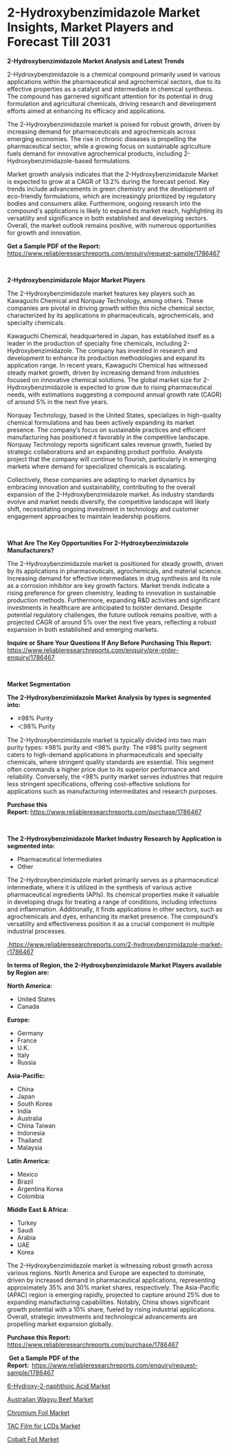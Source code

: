 <p><h1>2-Hydroxybenzimidazole Market Insights, Market Players and Forecast Till 2031</h1></p><p><strong>2-Hydroxybenzimidazole Market Analysis and Latest Trends</strong></p>
<p><p>2-Hydroxybenzimidazole is a chemical compound primarily used in various applications within the pharmaceutical and agrochemical sectors, due to its effective properties as a catalyst and intermediate in chemical synthesis. The compound has garnered significant attention for its potential in drug formulation and agricultural chemicals, driving research and development efforts aimed at enhancing its efficacy and applications.</p><p>The 2-Hydroxybenzimidazole market is poised for robust growth, driven by increasing demand for pharmaceuticals and agrochemicals across emerging economies. The rise in chronic diseases is propelling the pharmaceutical sector, while a growing focus on sustainable agriculture fuels demand for innovative agrochemical products, including 2-Hydroxybenzimidazole-based formulations.</p><p>Market growth analysis indicates that the 2-Hydroxybenzimidazole Market is expected to grow at a CAGR of 13.2% during the forecast period. Key trends include advancements in green chemistry and the development of eco-friendly formulations, which are increasingly prioritized by regulatory bodies and consumers alike. Furthermore, ongoing research into the compound's applications is likely to expand its market reach, highlighting its versatility and significance in both established and developing sectors. Overall, the market outlook remains positive, with numerous opportunities for growth and innovation.</p></p>
<p><strong>Get a Sample PDF of the Report:&nbsp;</strong> <a href="https://www.reliableresearchreports.com/enquiry/request-sample/1786467?utm_campaign=6&utm_medium=2&utm_source=Github&utm_content=ia&utm_term=09102024&utm_id=2-hydroxybenzimidazole">https://www.reliableresearchreports.com/enquiry/request-sample/1786467</a></p>
<p>&nbsp;</p>
<p><strong>2-Hydroxybenzimidazole Major Market Players</strong></p>
<p><p>The 2-Hydroxybenzimidazole market features key players such as Kawaguchi Chemical and Norquay Technology, among others. These companies are pivotal in driving growth within this niche chemical sector, characterized by its applications in pharmaceuticals, agrochemicals, and specialty chemicals.</p><p>Kawaguchi Chemical, headquartered in Japan, has established itself as a leader in the production of specialty fine chemicals, including 2-Hydroxybenzimidazole. The company has invested in research and development to enhance its production methodologies and expand its application range. In recent years, Kawaguchi Chemical has witnessed steady market growth, driven by increasing demand from industries focused on innovative chemical solutions. The global market size for 2-Hydroxybenzimidazole is expected to grow due to rising pharmaceutical needs, with estimations suggesting a compound annual growth rate (CAGR) of around 5% in the next five years.</p><p>Norquay Technology, based in the United States, specializes in high-quality chemical formulations and has been actively expanding its market presence. The company’s focus on sustainable practices and efficient manufacturing has positioned it favorably in the competitive landscape. Norquay Technology reports significant sales revenue growth, fueled by strategic collaborations and an expanding product portfolio. Analysts project that the company will continue to flourish, particularly in emerging markets where demand for specialized chemicals is escalating.</p><p>Collectively, these companies are adapting to market dynamics by embracing innovation and sustainability, contributing to the overall expansion of the 2-Hydroxybenzimidazole market. As industry standards evolve and market needs diversify, the competitive landscape will likely shift, necessitating ongoing investment in technology and customer engagement approaches to maintain leadership positions.</p></p>
<p>&nbsp;</p>
<p><strong>What Are The Key Opportunities For 2-Hydroxybenzimidazole Manufacturers?</strong></p>
<p><p>The 2-Hydroxybenzimidazole market is positioned for steady growth, driven by its applications in pharmaceuticals, agrochemicals, and material science. Increasing demand for effective intermediates in drug synthesis and its role as a corrosion inhibitor are key growth factors. Market trends indicate a rising preference for green chemistry, leading to innovation in sustainable production methods. Furthermore, expanding R&D activities and significant investments in healthcare are anticipated to bolster demand. Despite potential regulatory challenges, the future outlook remains positive, with a projected CAGR of around 5% over the next five years, reflecting a robust expansion in both established and emerging markets.</p></p>
<p><strong>Inquire or Share Your Questions If Any Before Purchasing This Report:</strong> <a href="https://www.reliableresearchreports.com/enquiry/pre-order-enquiry/1786467?utm_campaign=6&utm_medium=2&utm_source=Github&utm_content=ia&utm_term=09102024&utm_id=2-hydroxybenzimidazole">https://www.reliableresearchreports.com/enquiry/pre-order-enquiry/1786467</a></p>
<p>&nbsp;</p>
<p><strong>Market Segmentation</strong></p>
<p><strong>The 2-Hydroxybenzimidazole Market Analysis by types is segmented into:</strong></p>
<p><ul><li>≥98% Purity</li><li>＜98% Purity</li></ul></p>
<p><p>The 2-Hydroxybenzimidazole market is typically divided into two main purity types: ≥98% purity and <98% purity. The ≥98% purity segment caters to high-demand applications in pharmaceuticals and specialty chemicals, where stringent quality standards are essential. This segment often commands a higher price due to its superior performance and reliability. Conversely, the <98% purity market serves industries that require less stringent specifications, offering cost-effective solutions for applications such as manufacturing intermediates and research purposes.</p></p>
<p><strong>Purchase this Report:&nbsp;</strong><a href="https://www.reliableresearchreports.com/purchase/1786467?utm_campaign=6&utm_medium=2&utm_source=Github&utm_content=ia&utm_term=09102024&utm_id=2-hydroxybenzimidazole">https://www.reliableresearchreports.com/purchase/1786467</a></p>
<p>&nbsp;</p>
<p><strong>The 2-Hydroxybenzimidazole Market Industry Research by Application is segmented into:</strong></p>
<p><ul><li>Pharmaceutical Intermediates</li><li>Other</li></ul></p>
<p><p>The 2-Hydroxybenzimidazole market primarily serves as a pharmaceutical intermediate, where it is utilized in the synthesis of various active pharmaceutical ingredients (APIs). Its chemical properties make it valuable in developing drugs for treating a range of conditions, including infections and inflammation. Additionally, it finds applications in other sectors, such as agrochemicals and dyes, enhancing its market presence. The compound’s versatility and effectiveness position it as a crucial component in multiple industrial processes.</p></p>
<p><a href="https://www.reliableresearchreports.com/2-hydroxybenzimidazole-market-r1786467?utm_campaign=6&utm_medium=2&utm_source=Github&utm_content=ia&utm_term=09102024&utm_id=2-hydroxybenzimidazole">&nbsp;https://www.reliableresearchreports.com/2-hydroxybenzimidazole-market-r1786467</a></p>
<p><strong>In terms of Region, the 2-Hydroxybenzimidazole Market Players available by Region are:</strong></p>
<p>
    <p> <strong> North America: </strong>
        <ul>
            <li>United States</li>
            <li>Canada</li>
        </ul>
        </p> 
    <p> <strong> Europe: </strong>
        <ul>
            <li>Germany</li>
            <li>France</li>
            <li>U.K.</li>
            <li>Italy</li>
            <li>Russia</li>
        </ul>
        </p> 
    <p> <strong> Asia-Pacific: </strong>
        <ul>
            <li>China</li>
            <li>Japan</li>
            <li>South Korea</li>
            <li>India</li>
            <li>Australia</li>
            <li>China Taiwan</li>
            <li>Indonesia</li>
            <li>Thailand</li>
            <li>Malaysia</li>
        </ul>
        </p> 
    <p> <strong> Latin America: </strong>
        <ul>
            <li>Mexico</li>
            <li>Brazil</li>
            <li>Argentina Korea</li>
            <li>Colombia</li>
        </ul>
        </p> 
    <p> <strong> Middle East & Africa: </strong>
        <ul>
            <li>Turkey</li>
            <li>Saudi</li>
            <li>Arabia</li>
            <li>UAE</li>
            <li>Korea</li>
        </ul>
    </p>
    </p>
<p><p>The 2-Hydroxybenzimidazole market is witnessing robust growth across various regions. North America and Europe are expected to dominate, driven by increased demand in pharmaceutical applications, representing approximately 35% and 30% market shares, respectively. The Asia-Pacific (APAC) region is emerging rapidly, projected to capture around 25% due to expanding manufacturing capabilities. Notably, China shows significant growth potential with a 10% share, fueled by rising industrial applications. Overall, strategic investments and technological advancements are propelling market expansion globally.</p></p>
<p><strong>Purchase this Report: </strong><a href="https://www.reliableresearchreports.com/purchase/1786467?utm_campaign=6&utm_medium=2&utm_source=Github&utm_content=ia&utm_term=09102024&utm_id=2-hydroxybenzimidazole">https://www.reliableresearchreports.com/purchase/1786467</a></p>
<p>&nbsp;<strong>Get a Sample PDF of the Report:&nbsp;&nbsp;</strong><a href="https://www.reliableresearchreports.com/enquiry/request-sample/1786467?utm_campaign=6&utm_medium=2&utm_source=Github&utm_content=ia&utm_term=09102024&utm_id=2-hydroxybenzimidazole">https://www.reliableresearchreports.com/enquiry/request-sample/1786467</a></p>
<p><strong></strong></p>
<p><p><a href="https://github.com/AnnDiaz698/Market-Research-Report-List-1/blob/main/6-hydroxy-2-naphthoic-acid-market.md?utm_campaign=6&utm_medium=2&utm_source=Github&utm_content=ia&utm_term=09102024&utm_id=2-hydroxybenzimidazole">6-Hydroxy-2-naphthoic Acid Market</a></p><p><a href="https://issuu.com/reportprime-2/docs/australian-wagyu-beef-market-size-2_88b404e922fd4e?utm_campaign=6&utm_medium=2&utm_source=Github&utm_content=ia&utm_term=09102024&utm_id=2-hydroxybenzimidazole">Australian Wagyu Beef Market</a></p><p><a href="https://www.linkedin.com/pulse/chromium-foil-market-insights-product-type-application-trends-oyaic?trackingId=JNJ7LZ36Tr%2BRKnQ6d2wSEQ%3D%3D&utm_campaign=6&utm_medium=2&utm_source=Github&utm_content=ia&utm_term=09102024&utm_id=2-hydroxybenzimidazole">Chromium Foil Market</a></p><p><a href="https://github.com/sumonsky0m/Market-Research-Report-List-1/blob/main/tac-film-for-lcds-market.md?utm_campaign=6&utm_medium=2&utm_source=Github&utm_content=ia&utm_term=09102024&utm_id=2-hydroxybenzimidazole">TAC Film for LCDs Market</a></p><p><a href="https://www.linkedin.com/pulse/why-should-you-invest-cobalt-foil-market-trends-leading-products-rxksc?utm_campaign=6&utm_medium=2&utm_source=Github&utm_content=ia&utm_term=09102024&utm_id=2-hydroxybenzimidazole">Cobalt Foil Market</a></p></p>